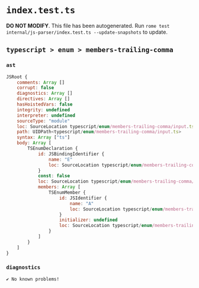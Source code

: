 # `index.test.ts`

**DO NOT MODIFY**. This file has been autogenerated. Run `rome test internal/js-parser/index.test.ts --update-snapshots` to update.

## `typescript > enum > members-trailing-comma`

### `ast`

```javascript
JSRoot {
	comments: Array []
	corrupt: false
	diagnostics: Array []
	directives: Array []
	hasHoistedVars: false
	integrity: undefined
	interpreter: undefined
	sourceType: "module"
	loc: SourceLocation typescript/enum/members-trailing-comma/input.ts 1:0-4:0
	path: UIDPath<typescript/enum/members-trailing-comma/input.ts>
	syntax: Array ["ts"]
	body: Array [
		TSEnumDeclaration {
			id: JSBindingIdentifier {
				name: "E"
				loc: SourceLocation typescript/enum/members-trailing-comma/input.ts 1:5-1:6 (E)
			}
			const: false
			loc: SourceLocation typescript/enum/members-trailing-comma/input.ts 1:0-3:1
			members: Array [
				TSEnumMember {
					id: JSIdentifier {
						name: "A"
						loc: SourceLocation typescript/enum/members-trailing-comma/input.ts 2:4-2:5 (A)
					}
					initializer: undefined
					loc: SourceLocation typescript/enum/members-trailing-comma/input.ts 2:4-2:5
				}
			]
		}
	]
}
```

### `diagnostics`

```
✔ No known problems!

```

